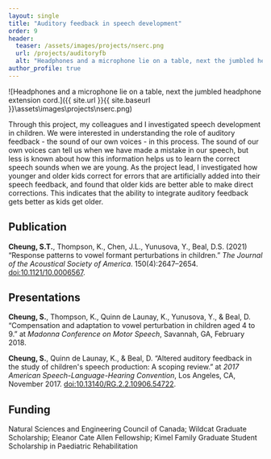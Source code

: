 ```yaml
---
layout: single
title: "Auditory feedback in speech development"
order: 9
header:
  teaser: /assets/images/projects/nserc.png
  url: /projects/auditoryfb
  alt: "Headphones and a microphone lie on a table, next the jumbled headphone extension cord."
author_profile: true
---
```


![Headphones and a microphone lie on a table, next the jumbled headphone extension cord.]({{ site.url }}{{ site.baseurl }}\assets\images\projects\nserc.png)

Through this project, my colleagues and I investigated speech development in children. We were interested in understanding the role of auditory feedback - the sound of our own voices - in this process. The sound of our own voices can tell us when we have made a mistake in our speech, but less is known about how this information helps us to learn the correct speech sounds when we are young. As the project lead, I investigated how younger and older kids correct for errors that are artificially added into their speech feedback, and found that older kids are better able to make direct corrections. This indicates that the ability to integrate auditory feedback gets better as kids get older.

## Publication
**Cheung, S.T.**, Thompson, K., Chen, J.L., Yunusova, Y., Beal, D.S. (2021) “Response patterns to vowel formant perturbations in children.” *The Journal of the Acoustical Society of America*. 150(4):2647–2654. [doi:10.1121/10.0006567](http://doi.org/10.1121/10.0006567).

## Presentations
<!-- **Cheung, S.**, Thompson, K., Orlandi, S., Yunusova, Y., & Beal, D. (Feb, 2018). “Preliminary steps to validate Audapter, a software application for online tracking of children's formants.” at *Madonna Conference on Motod Speech*, Savannah, GA. [doi:10.13140/RG.2.2.36054.14409](http://dx.doi.org/10.13140/RG.2.2.36054.14409) -->

**Cheung, S.**, Thompson, K., Quinn de Launay, K., Yunusova, Y., & Beal, D. “Compensation and adaptation to vowel perturbation in children aged 4 to 9.” at *Madonna Conference on Motor Speech*, Savannah, GA, February 2018.

**Cheung, S.**, Quinn de Launay, K., & Beal, D. “Altered auditory feedback in the study of children's speech production: A scoping review.” at *2017 American Speech-Language-Hearing Convention*, Los Angeles, CA, November 2017. [doi:10.13140/RG.2.2.10906.54722](http://dx.doi.org/10.13140/RG.2.2.10906.54722).

## Funding
Natural Sciences and Engineering Council of Canada; Wildcat Graduate Scholarship; Eleanor Cate Allen Fellowship; Kimel Family Graduate Student Scholarship in Paediatric Rehabilitation
